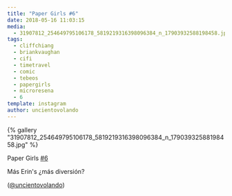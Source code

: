```yaml
---
title: "Paper Girls #6"
date: 2018-05-16 11:03:15
media: 
  - 31907812_254649795106178_5819219316398096384_n_17903932588198458.jpg
tags: 
  - cliffchiang
  - briankvaughan
  - cifi
  - timetravel
  - comic
  - tebeos
  - papergirls
  - microresena
  - 6
template: instagram
author: uncientovolando
---
```


{% gallery "31907812_254649795106178_5819219316398096384_n_17903932588198458.jpg" %}

Paper Girls [#6](/tags/6)

Más Erin's ¿más diversión?

([@uncientovolando](https://instagram.com/uncientovolando))
